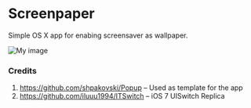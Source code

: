 Screenpaper
===========

Simple OS X app for enabing screensaver as wallpaper.

![My image](http://gergeo.se/screenshots/screenpaper.png)


### Credits
1. https://github.com/shpakovski/Popup – Used as template for the app
2. https://github.com/iluuu1994/ITSwitch – iOS 7 UISwitch Replica
